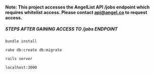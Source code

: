 #### Note: This project accesses the AngelList API /jobs endpoint which requires whitelist access. Please contact api@angel.co to request access.

##### STEPS AFTER GAINING ACCESS TO /jobs ENDPOINT

`bundle install`

`rake db:create db:migrate`

`rails server`

`localhost:3000`
